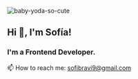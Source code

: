 ![baby-yoda-so-cute](https://user-images.githubusercontent.com/16374894/150891629-3e21f91c-f89d-4b3b-99f6-d2f3970f9058.gif)

## Hi 👋, I'm Sofía!

### I'm a Frontend Developer.


📫 How to reach me: sofibravi9@gmail.com





<!--
**sofibravi/sofibravi** is a ✨ _special_ ✨ repository because its `README.md` (this file) appears on your GitHub profile.

Here are some ideas to get you started:

- 🔭 I’m currently working on ...
- 🌱 I’m currently learning ...
- 👯 I’m looking to collaborate on ...
- 🤔 I’m looking for help with ...
- 💬 Ask me about ...
- 📫 How to reach me: ...
- 😄 Pronouns: ...
- ⚡ Fun fact: ...
-->
